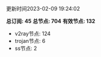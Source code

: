 更新时间2023-02-09 19:24:02

**总订阅: 45**
**总节点: 704**
**有效节点: 132**
- v2ray节点: 124
- trojan节点: 6
- ss节点: 2
